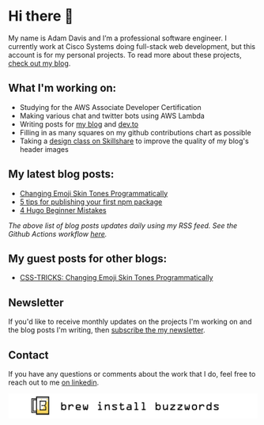 <link rel="canonical" href="https://www.brewinstallbuzzwords.com/about/" />

# Hi there 👋

My name is Adam Davis and I’m a professional software engineer. I currently work at Cisco Systems doing full-stack web development, but this account is for my personal projects. To read more about these projects, [check out my blog](https://www.brewinstallbuzzwords.com).

## What I'm working on:
* Studying for the AWS Associate Developer Certification
* Making various chat and twitter bots using AWS Lambda
* Writing posts for [my blog](https://www.brewinstallbuzzwords.com) and [dev.to](https://dev.to/brewinstallbuzzwords)
* Filling in as many squares on my github contributions chart as possible
* Taking a [design class on Skillshare](https://skl.sh/2H5mOh5) to improve the quality of my blog's header images

## My latest blog posts:
<!-- BLOGPOSTS:START -->
- [Changing Emoji Skin Tones Programmatically](https://www.brewinstallbuzzwords.com/posts/emoji-skin-tone/)
- [5 tips for publishing your first npm package](https://www.brewinstallbuzzwords.com/posts/tips-for-first-npm-package/)
- [4 Hugo Beginner Mistakes](https://www.brewinstallbuzzwords.com/posts/hugo-beginner-mistakes/)
<!-- BLOGPOSTS:END -->

*The above list of blog posts updates daily using my RSS feed. See the Github Actions workflow [here](https://github.com/brew-install-buzzwords/brew-install-buzzwords/blob/master/.github/workflows/blogposts.yml).*

## My guest posts for other blogs:

- [CSS-TRICKS: Changing Emoji Skin Tones Programmatically](https://css-tricks.com/changing-emoji-skin-tones-programmatically/)

## Newsletter

If you'd like to receive monthly updates on the projects I'm working on and the blog posts I'm writing, then [subscribe the my newsletter](https://mailchi.mp/89dc077154c7/brewinstallbuzzwords).

## Contact

If you have any questions or comments about the work that I do, feel free to reach out to me [on linkedin](https://www.linkedin.com/in/agdavis5/).

![Post Banner](https://github.com/brew-install-buzzwords/brew-install-buzzwords/blob/master/post_banner_white-01.png)
